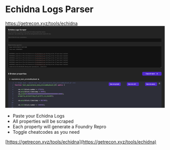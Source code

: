 # Echidna Logs Parser

[https://getrecon.xyz/tools/echidna
![Echidna Logs Parser](../images/tools/echidna.png)](https://getrecon.xyz/tools/echidna)

- Paste your Echidna Logs
- All properties will be scraped
- Each property will generate a Foundry Repro
- Toggle cheatcodes as you need

[https://getrecon.xyz/tools/echidna](https://getrecon.xyz/tools/echidna)